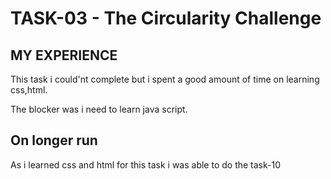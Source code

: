 # TASK-03 - The Circularity Challenge

## MY EXPERIENCE
This task i could'nt complete but i spent a good amount of time on learning css,html.

The blocker was i need to learn java script.

## On longer run
As i learned css and html for this task i was able to do the task-10